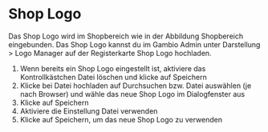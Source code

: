 # Shop Logo 

Das Shop Logo wird im Shopbereich wie in der Abbildung Shopbereich eingebunden. Das Shop Logo kannst du im Gambio Admin unter Darstellung \> Logo Manager auf der Registerkarte Shop Logo hochladen.

1.  Wenn bereits ein Shop Logo eingestellt ist, aktiviere das Kontrollkästchen Datei löschen und klicke auf Speichern
2.  Klicke bei Datei hochladen auf Durchsuchen bzw. Datei auswählen \(je nach Browser\) und wähle das neue Shop Logo im Dialogfenster aus
3.  Klicke auf Speichern
4.  Aktiviere die Einstellung Datei verwenden
5.  Klicke auf Speichern, um das neue Shop Logo zu verwenden



